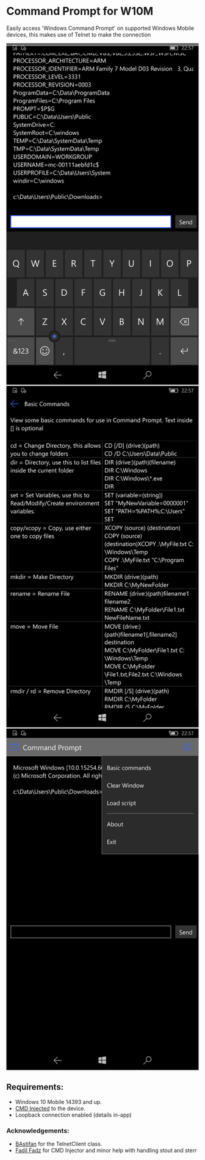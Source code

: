 # Command Prompt for W10M

Easily access 'Windows Command Prompt' on supported Windows Mobile devices, this makes use of Telnet to make the connection

![](screenshots/1.png) ![](screenshots/2.png) ![](screenshots/3.png)

## Requirements:
- Windows 10 Mobile 14393 and up.
- [CMD Injected](https://github.com/fadilfadz01/CMD.Injector) to the device.
- Loopback connection enabled (details in-app)

### Acknowledgements:
- [BAstifan](https://github.com/basharast) for the TelnetClient class.
- [Fadil Fadz](https://github.com/fadilfadz01) for CMD Injector and minor help with handling stout and sterr
